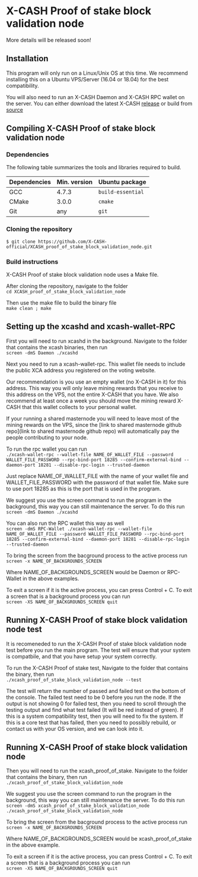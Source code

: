 # X-CASH Proof of stake block validation node

More details will be released soon!

## Installation

This program will only run on a Linux/Unix OS at this time. We recommend installing this on a Ubuntu VPS/Server (16.04 or 18.04) for the best compatibility.

You will also need to run an X-CASH Daemon and X-CASH RPC wallet on the server. You can either download the latest X-CASH [release](https://github.com/X-CASH-official/X-CASH/releases) or build from [source](https://github.com/X-CASH-official/X-CASH#compiling-x-cash-from-source)



## Compiling X-CASH Proof of stake block validation node



### Dependencies

The following table summarizes the tools and libraries required to build. 

| Dependencies                                 | Min. version  | Ubuntu package            |
| -------------------------------------------- | ------------- | ------------------------- |
| GCC                                          | 4.7.3         | `build-essential`         | 
| CMake                                        | 3.0.0         | `cmake`                   | 
| Git      		                       | any           | `git`                     |



### Cloning the repository

`$ git clone https://github.com/X-CASH-official/XCASH_proof_of_stake_block_validation_node.git`



### Build instructions

X-CASH Proof of stake block validation node uses a Make file.

After cloning the repository, navigate to the folder  
`cd XCASH_proof_of_stake_block_validation_node`

Then use the make file to build the binary file  
`make clean ; make`



## Setting up the xcashd and xcash-wallet-RPC

First you will need to run xcashd in the background. Navigate to the folder that contains the xcash binaries, then run  
`screen -dmS Daemon ./xcashd`

Next you need to run a xcash-wallet-rpc. This wallet file needs to include the public XCA address you registered on the voting website.

Our recommendation is you use an empty wallet (no X-CASH in it) for this address. This way you will only leave mining rewards that you receive to this address on the VPS, not the entire X-CASH that you have. We also recommend at least once a week you should move the mining reward X-CASH that this wallet collects to your personal wallet.

If your running a shared masternode you will need to leave most of the mining rewards on the VPS, since the [link to shared masternode github repo](link to shared masternode github repo) will automatically pay the people contributing to your node.

To run the rpc wallet you can run  
`./xcash-wallet-rpc --wallet-file NAME_OF_WALLET_FILE --password WALLET_FILE_PASSWORD --rpc-bind-port 18285 --confirm-external-bind --daemon-port 18281 --disable-rpc-login --trusted-daemon`

Just replace NAME_OF_WALLET_FILE with the name of your wallet file and WALLET_FILE_PASSWORD with the password of that wallet file. Make sure to use port 18285 as this is the port that is used in the program.

We suggest you use the screen command to run the program in the background, this way you can still maintenance the server. To do this run  
`screen -dmS Daemon ./xcashd`

You can also run the RPC wallet this way as well  
`screen -dmS RPC-Wallet ./xcash-wallet-rpc --wallet-file NAME_OF_WALLET_FILE --password WALLET_FILE_PASSWORD --rpc-bind-port 18285 --confirm-external-bind --daemon-port 18281 --disable-rpc-login --trusted-daemon`

To bring the screen from the bacground process to the active process run  
`screen -x NAME_OF_BACKGROUNDS_SCREEN`

Where NAME_OF_BACKGROUNDS_SCREEN would be Daemon or RPC-Wallet in the above examples.

To exit a screen if it is the active process, you can press Control + C. To exit a screen that is a background process you can run  
`screen -XS NAME_OF_BACKGROUNDS_SCREEN quit`



## Running X-CASH Proof of stake block validation node test
It is recomeneded to run the X-CASH Proof of stake block validation node test before you run the main program. The test will ensure that your system is compatbile, and that you have setup your system correctly.

To run the X-CASH Proof of stake test, Navigate to the folder that contains the binary, then run  
`./xcash_proof_of_stake_block_validation_node --test`

The test will return the number of passed and failed test on the bottom of the console. The failed test need to be 0 before you run the node. If the output is not showing 0 for failed test, then you need to scroll through the testing output and find what test failed (It will be red instead of green). If this is a system compatibility test, then you will need to fix the system. If this is a core test that has failed, then you need to possibly rebuild, or contact us with your OS version, and we can look into it.



## Running X-CASH Proof of stake block validation node
Then you will need to run the xcash_proof_of_stake. Navigate to the folder that contains the binary, then run  
`./xcash_proof_of_stake_block_validation_node`

We suggest you use the screen command to run the program in the background, this way you can still maintenance the server. To do this run  
`screen -dmS xcash_proof_of_stake_block_validation_node ./xcash_proof_of_stake_block_validation_node`

To bring the screen from the bacground process to the active process run  
`screen -x NAME_OF_BACKGROUNDS_SCREEN`

Where NAME_OF_BACKGROUNDS_SCREEN would be xcash_proof_of_stake in the above example.

To exit a screen if it is the active process, you can press Control + C. To exit a screen that is a background process you can run  
`screen -XS NAME_OF_BACKGROUNDS_SCREEN quit`